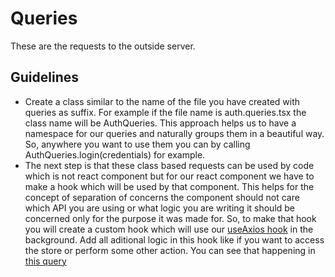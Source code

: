 # Queries
These are the requests to the outside server.

## Guidelines
- Create a class similar to the name of the file you have created with queries as suffix. For example if the file name is auth.queries.tsx the class name
will be AuthQueries. This approach helps us to have a namespace for our queries and naturally groups them in a beautiful way. So, anywhere you want to use
them you can by calling AuthQueries.login(credentials) for example.
- The next step is that these class based requests can be used by code which is not react component but for our react component we have to make a hook which
will be used by that component. This helps for the concept of separation of concerns the component should not care which API you are using or what logic you
are writing it should be concerned only for the purpose it was made for. So, to make that hook you will create a custom hook which will use our 
[useAxios hook](https://github.com/mustafaAwwalRNS/rns-frontend-template/blob/initial-structure/%40next/hooks/use-axios.hooks.ts) in the background.
Add all aditional logic in this hook like if you want to access the store or perform some other action. You can see that happening in 
[this query](https://github.com/mustafaAwwalRNS/rns-frontend-template/blob/initial-structure/%40next/queries/auth.queries.ts)
